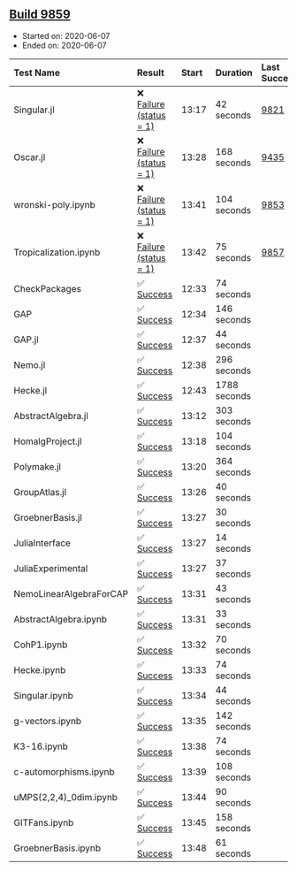## [Build 9859](https://oscarci.mathematik.uni-kl.de/job/oscar/9859/)

* Started on: 2020-06-07
* Ended on: 2020-06-07

| Test Name    | Result | Start | Duration | Last Success | First Failure |
|:-------------|:-------|:------|:---------|:-------------|:--------------|
| Singular.jl | ❌ [Failure (status = 1)](https://oscarci.mathematik.uni-kl.de/job/oscar/9859/artifact/logs/build-9859/Singular.jl.log) | 13:17 | 42 seconds | [9821](https://oscarci.mathematik.uni-kl.de/job/oscar/9821/) | [9822](https://oscarci.mathematik.uni-kl.de/job/oscar/9822/) |
| Oscar.jl | ❌ [Failure (status = 1)](https://oscarci.mathematik.uni-kl.de/job/oscar/9859/artifact/logs/build-9859/Oscar.jl.log) | 13:28 | 168 seconds | [9435](https://oscarci.mathematik.uni-kl.de/job/oscar/9435/) | [9436](https://oscarci.mathematik.uni-kl.de/job/oscar/9436/) |
| wronski-poly.ipynb | ❌ [Failure (status = 1)](https://oscarci.mathematik.uni-kl.de/job/oscar/9859/artifact/logs/build-9859/wronski-poly.ipynb.log) | 13:41 | 104 seconds | [9853](https://oscarci.mathematik.uni-kl.de/job/oscar/9853/) | [9854](https://oscarci.mathematik.uni-kl.de/job/oscar/9854/) |
| Tropicalization.ipynb | ❌ [Failure (status = 1)](https://oscarci.mathematik.uni-kl.de/job/oscar/9859/artifact/logs/build-9859/Tropicalization.ipynb.log) | 13:42 | 75 seconds | [9857](https://oscarci.mathematik.uni-kl.de/job/oscar/9857/) | [9858](https://oscarci.mathematik.uni-kl.de/job/oscar/9858/) |
| CheckPackages | ✅ [Success](https://oscarci.mathematik.uni-kl.de/job/oscar/9859/artifact/logs/build-9859/CheckPackages.log) | 12:33 | 74 seconds |  |  |
| GAP | ✅ [Success](https://oscarci.mathematik.uni-kl.de/job/oscar/9859/artifact/logs/build-9859/GAP.log) | 12:34 | 146 seconds |  |  |
| GAP.jl | ✅ [Success](https://oscarci.mathematik.uni-kl.de/job/oscar/9859/artifact/logs/build-9859/GAP.jl.log) | 12:37 | 44 seconds |  |  |
| Nemo.jl | ✅ [Success](https://oscarci.mathematik.uni-kl.de/job/oscar/9859/artifact/logs/build-9859/Nemo.jl.log) | 12:38 | 296 seconds |  |  |
| Hecke.jl | ✅ [Success](https://oscarci.mathematik.uni-kl.de/job/oscar/9859/artifact/logs/build-9859/Hecke.jl.log) | 12:43 | 1788 seconds |  |  |
| AbstractAlgebra.jl | ✅ [Success](https://oscarci.mathematik.uni-kl.de/job/oscar/9859/artifact/logs/build-9859/AbstractAlgebra.jl.log) | 13:12 | 303 seconds |  |  |
| HomalgProject.jl | ✅ [Success](https://oscarci.mathematik.uni-kl.de/job/oscar/9859/artifact/logs/build-9859/HomalgProject.jl.log) | 13:18 | 104 seconds |  |  |
| Polymake.jl | ✅ [Success](https://oscarci.mathematik.uni-kl.de/job/oscar/9859/artifact/logs/build-9859/Polymake.jl.log) | 13:20 | 364 seconds |  |  |
| GroupAtlas.jl | ✅ [Success](https://oscarci.mathematik.uni-kl.de/job/oscar/9859/artifact/logs/build-9859/GroupAtlas.jl.log) | 13:26 | 40 seconds |  |  |
| GroebnerBasis.jl | ✅ [Success](https://oscarci.mathematik.uni-kl.de/job/oscar/9859/artifact/logs/build-9859/GroebnerBasis.jl.log) | 13:27 | 30 seconds |  |  |
| JuliaInterface | ✅ [Success](https://oscarci.mathematik.uni-kl.de/job/oscar/9859/artifact/logs/build-9859/JuliaInterface.log) | 13:27 | 14 seconds |  |  |
| JuliaExperimental | ✅ [Success](https://oscarci.mathematik.uni-kl.de/job/oscar/9859/artifact/logs/build-9859/JuliaExperimental.log) | 13:27 | 37 seconds |  |  |
| NemoLinearAlgebraForCAP | ✅ [Success](https://oscarci.mathematik.uni-kl.de/job/oscar/9859/artifact/logs/build-9859/NemoLinearAlgebraForCAP.log) | 13:31 | 43 seconds |  |  |
| AbstractAlgebra.ipynb | ✅ [Success](https://oscarci.mathematik.uni-kl.de/job/oscar/9859/artifact/logs/build-9859/AbstractAlgebra.ipynb.log) | 13:31 | 33 seconds |  |  |
| CohP1.ipynb | ✅ [Success](https://oscarci.mathematik.uni-kl.de/job/oscar/9859/artifact/logs/build-9859/CohP1.ipynb.log) | 13:32 | 70 seconds |  |  |
| Hecke.ipynb | ✅ [Success](https://oscarci.mathematik.uni-kl.de/job/oscar/9859/artifact/logs/build-9859/Hecke.ipynb.log) | 13:33 | 74 seconds |  |  |
| Singular.ipynb | ✅ [Success](https://oscarci.mathematik.uni-kl.de/job/oscar/9859/artifact/logs/build-9859/Singular.ipynb.log) | 13:34 | 44 seconds |  |  |
| g-vectors.ipynb | ✅ [Success](https://oscarci.mathematik.uni-kl.de/job/oscar/9859/artifact/logs/build-9859/g-vectors.ipynb.log) | 13:35 | 142 seconds |  |  |
| K3-16.ipynb | ✅ [Success](https://oscarci.mathematik.uni-kl.de/job/oscar/9859/artifact/logs/build-9859/K3-16.ipynb.log) | 13:38 | 74 seconds |  |  |
| c-automorphisms.ipynb | ✅ [Success](https://oscarci.mathematik.uni-kl.de/job/oscar/9859/artifact/logs/build-9859/c-automorphisms.ipynb.log) | 13:39 | 108 seconds |  |  |
| uMPS(2,2,4)_0dim.ipynb | ✅ [Success](https://oscarci.mathematik.uni-kl.de/job/oscar/9859/artifact/logs/build-9859/uMPS-2-2-4-_0dim.ipynb.log) | 13:44 | 90 seconds |  |  |
| GITFans.ipynb | ✅ [Success](https://oscarci.mathematik.uni-kl.de/job/oscar/9859/artifact/logs/build-9859/GITFans.ipynb.log) | 13:45 | 158 seconds |  |  |
| GroebnerBasis.ipynb | ✅ [Success](https://oscarci.mathematik.uni-kl.de/job/oscar/9859/artifact/logs/build-9859/GroebnerBasis.ipynb.log) | 13:48 | 61 seconds |  |  |

